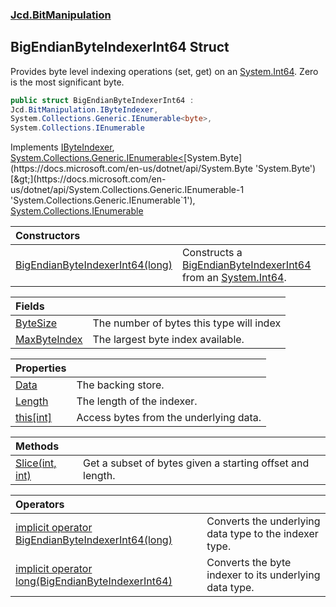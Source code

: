 ### [Jcd.BitManipulation](Jcd.BitManipulation.md 'Jcd.BitManipulation')

## BigEndianByteIndexerInt64 Struct

Provides byte level indexing operations (set, get) on an [System.Int64](https://docs.microsoft.com/en-us/dotnet/api/System.Int64 'System.Int64'). Zero is the most significant byte.

```csharp
public struct BigEndianByteIndexerInt64 :
Jcd.BitManipulation.IByteIndexer,
System.Collections.Generic.IEnumerable<byte>,
System.Collections.IEnumerable
```

Implements [IByteIndexer](Jcd.BitManipulation.IByteIndexer.md 'Jcd.BitManipulation.IByteIndexer'), [System.Collections.Generic.IEnumerable&lt;](https://docs.microsoft.com/en-us/dotnet/api/System.Collections.Generic.IEnumerable-1 'System.Collections.Generic.IEnumerable`1')[System.Byte](https://docs.microsoft.com/en-us/dotnet/api/System.Byte 'System.Byte')[&gt;](https://docs.microsoft.com/en-us/dotnet/api/System.Collections.Generic.IEnumerable-1 'System.Collections.Generic.IEnumerable`1'), [System.Collections.IEnumerable](https://docs.microsoft.com/en-us/dotnet/api/System.Collections.IEnumerable 'System.Collections.IEnumerable')

| Constructors | |
| :--- | :--- |
| [BigEndianByteIndexerInt64(long)](Jcd.BitManipulation.BigEndianByteIndexerInt64.BigEndianByteIndexerInt64(long).md 'Jcd.BitManipulation.BigEndianByteIndexerInt64.BigEndianByteIndexerInt64(long)') | Constructs a [BigEndianByteIndexerInt64](Jcd.BitManipulation.BigEndianByteIndexerInt64.md 'Jcd.BitManipulation.BigEndianByteIndexerInt64') from an [System.Int64](https://docs.microsoft.com/en-us/dotnet/api/System.Int64 'System.Int64'). |

| Fields | |
| :--- | :--- |
| [ByteSize](Jcd.BitManipulation.BigEndianByteIndexerInt64.ByteSize.md 'Jcd.BitManipulation.BigEndianByteIndexerInt64.ByteSize') | The number of bytes this type will index |
| [MaxByteIndex](Jcd.BitManipulation.BigEndianByteIndexerInt64.MaxByteIndex.md 'Jcd.BitManipulation.BigEndianByteIndexerInt64.MaxByteIndex') | The largest byte index available. |

| Properties | |
| :--- | :--- |
| [Data](Jcd.BitManipulation.BigEndianByteIndexerInt64.Data.md 'Jcd.BitManipulation.BigEndianByteIndexerInt64.Data') | The backing store. |
| [Length](Jcd.BitManipulation.BigEndianByteIndexerInt64.Length.md 'Jcd.BitManipulation.BigEndianByteIndexerInt64.Length') | The length of the indexer. |
| [this[int]](Jcd.BitManipulation.BigEndianByteIndexerInt64.this[int].md 'Jcd.BitManipulation.BigEndianByteIndexerInt64.this[int]') | Access bytes from the underlying data. |

| Methods | |
| :--- | :--- |
| [Slice(int, int)](Jcd.BitManipulation.BigEndianByteIndexerInt64.Slice(int,int).md 'Jcd.BitManipulation.BigEndianByteIndexerInt64.Slice(int, int)') | Get a subset of bytes given a starting offset and length. |

| Operators | |
| :--- | :--- |
| [implicit operator BigEndianByteIndexerInt64(long)](Jcd.BitManipulation.BigEndianByteIndexerInt64.op_ImplicitJcd.BitManipulation.BigEndianByteIndexerInt64(long).md 'Jcd.BitManipulation.BigEndianByteIndexerInt64.op_Implicit Jcd.BitManipulation.BigEndianByteIndexerInt64(long)') | Converts the underlying data type to the indexer type. |
| [implicit operator long(BigEndianByteIndexerInt64)](Jcd.BitManipulation.BigEndianByteIndexerInt64.op_Implicitlong(Jcd.BitManipulation.BigEndianByteIndexerInt64).md 'Jcd.BitManipulation.BigEndianByteIndexerInt64.op_Implicit long(Jcd.BitManipulation.BigEndianByteIndexerInt64)') | Converts the byte indexer to its underlying data type. |
